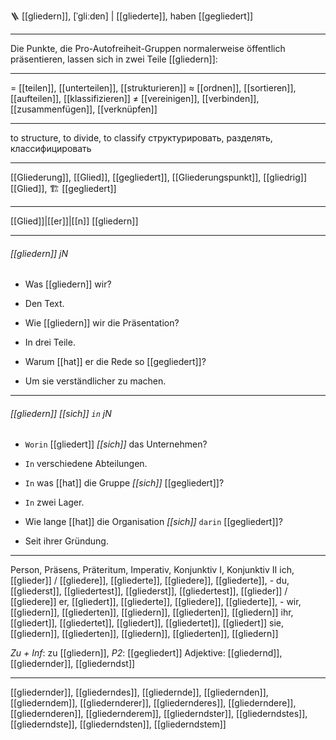 🪜 [[gliedern]], [ˈɡliːdɐn] | [[gliederte]], haben [[gegliedert]]

---
Die Punkte, die Pro-Autofreiheit-Gruppen normalerweise öffentlich präsentieren, lassen sich in zwei Teile [[gliedern]]:

---
= [[teilen]], [[unterteilen]], [[strukturieren]]
≈ [[ordnen]], [[sortieren]], [[aufteilen]], [[klassifizieren]]
≠ [[vereinigen]], [[verbinden]], [[zusammenfügen]], [[verknüpfen]]

---
to structure, to divide, to classify
структурировать, разделять, классифицировать

---
[[Gliederung]], [[Glied]], [[gegliedert]], [[Gliederungspunkt]], [[gliedrig]]
[[Glied]], 🏗️ [[gegliedert]]


---
[[Glied]]|[[er]]|[[n]]
[[gliedern]]


---
###### [[gliedern]] jN
- Was [[gliedern]] wir?
- Den Text.

- Wie [[gliedern]] wir die Präsentation?
- In drei Teile.

- Warum [[hat]] er die Rede so [[gegliedert]]?
- Um sie verständlicher zu machen.

---
###### [[gliedern]] *[[sich]]* `in` jN
- `Worin` [[gliedert]] *[[sich]]* das Unternehmen?
- `In` verschiedene Abteilungen.

- `In` was [[hat]] die Gruppe *[[sich]]* [[gegliedert]]?
- `In` zwei Lager.

- Wie lange [[hat]] die Organisation *[[sich]]* `darin` [[gegliedert]]?
- Seit ihrer Gründung.

---
Person, Präsens, Präteritum, Imperativ, Konjunktiv I,  Konjunktiv II 
ich, [[glieder]] / [[gliedere]], [[gliederte]], [[gliedere]], [[gliederte]], -
du, [[gliederst]], [[gliedertest]], [[gliederst]], [[gliedertest]], [[glieder]] / [[gliedere]]
er, [[gliedert]], [[gliederte]], [[gliedere]], [[gliederte]], -
wir, [[gliedern]], [[gliederten]], [[gliedern]], [[gliederten]], [[gliedern]]
ihr, [[gliedert]], [[gliedertet]], [[gliedert]], [[gliedertet]], [[gliedert]]
sie, [[gliedern]], [[gliederten]], [[gliedern]], [[gliederten]], [[gliedern]]

*Zu + Inf*: zu [[gliedern]], *P2*: [[gegliedert]]
Adjektive: [[gliedernd]], [[gliedernder]], [[gliederndst]]

---
[[gliedernder]], [[gliederndes]], [[gliedernde]], [[gliedernden]], [[gliederndem]], [[gliedernderer]], [[gliedernderes]], [[gliederndere]], [[gliedernderen]], [[gliedernderem]], [[gliederndster]], [[gliederndstes]], [[gliederndste]], [[gliederndsten]], [[gliederndstem]]